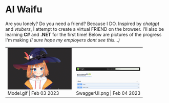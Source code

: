 # AI Waifu 
 Are you lonely?  Do you need a friend?  Because I DO.  Inspired by *chatgpt* and *vtubers*, I attempt to create a virtual FRIEND on the browser.  I'll also be learning **C#** and **.NET** for the first time!  Below are pictures of the progress I'm making *(I sure hope my employers dont see this...)*
 <table><tr><tr>
            <td valign="bottom">
            <img src="./Memories/Model.gif" width="200"><br>
            Model.gif | Feb 03 2023
            </td>
            <td valign="bottom">
            <img src="./Memories/SwaggerUI.png" width="200"><br>
            SwaggerUI.png | Feb 04 2023
            </td></tr></table>
